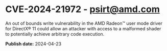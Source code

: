 # CVE-2024-21972 - psirt@amd.com


An out of bounds write vulnerability in the AMD Radeon™ user mode driver for DirectX® 11 could allow an attacker with access to a malformed shader to potentially achieve arbitrary code execution.



**Publish date:** 2024-04-23
